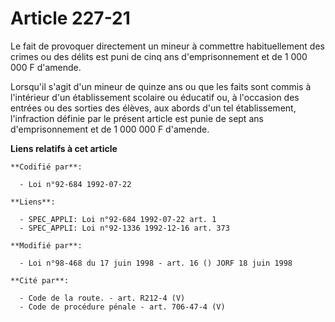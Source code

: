 # Article 227-21

Le fait de provoquer directement un mineur à commettre habituellement des crimes ou des délits est puni de cinq ans
d'emprisonnement et de 1 000 000 F d'amende.

Lorsqu'il s'agit d'un mineur de quinze ans ou que les faits sont commis à l'intérieur d'un établissement scolaire ou éducatif
ou, à l'occasion des entrées ou des sorties des élèves, aux abords d'un tel établissement, l'infraction définie par le
présent article est punie de sept ans d'emprisonnement et de 1 000 000 F d'amende.

**Liens relatifs à cet article**

	**Codifié par**:

	  - Loi n°92-684 1992-07-22

	**Liens**:

	  - SPEC_APPLI: Loi n°92-684 1992-07-22 art. 1
	  - SPEC_APPLI: Loi n°92-1336 1992-12-16 art. 373

	**Modifié par**:

	  - Loi n°98-468 du 17 juin 1998 - art. 16 () JORF 18 juin 1998

	**Cité par**:

	  - Code de la route. - art. R212-4 (V)
	  - Code de procédure pénale - art. 706-47-4 (V)
